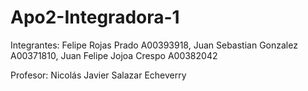 # Apo2-Integradora-1
Integrantes: Felipe Rojas Prado A00393918, Juan Sebastian Gonzalez A00371810, Juan Felipe Jojoa Crespo A00382042


Profesor: Nicolás Javier Salazar Echeverry
